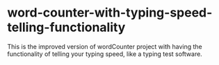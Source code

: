 # word-counter-with-typing-speed-telling-functionality
This is the improved version of wordCounter project with having the functionality of telling your typing speed, like a typing test software.
